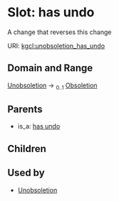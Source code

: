 
# Slot: has undo


A change that reverses this change

URI: [kgcl:unobsoletion_has_undo](http://w3id.org/kgcl/unobsoletion_has_undo)


## Domain and Range

[Unobsoletion](Unobsoletion.md) &#8594;  <sub>0..1</sub> [Obsoletion](Obsoletion.md)

## Parents

 *  is_a: [has undo](has_undo.md)

## Children


## Used by

 * [Unobsoletion](Unobsoletion.md)
